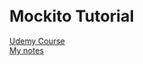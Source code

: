 <h1>Mockito Tutorial</h1>

<a href="https://www.udemy.com/mockito-tutorial-with-junit-examples">Udemy Course</a>
<br>
<a href="https://docs.google.com/document/d/e/2PACX-1vRzEifO9jSrKVJtkHNF69OZocMIOLlm86RpMsx7zNJ6pQIgRd8Cp2trvsyiQH5juQyOJN_pvo5nEuTk/pub">My notes</a>
